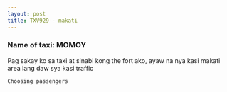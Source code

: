 ```yaml
---
layout: post
title: TXV929 - makati 
---
```


### Name of taxi: MOMOY 

Pag sakay ko sa taxi at sinabi kong the fort ako, ayaw na nya kasi makati area lang daw sya kasi traffic 

```Choosing passengers```
